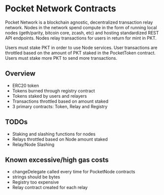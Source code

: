 # Pocket Network Contracts

Pocket Network is a blockchain agnostic, decentralized transaction relay network. Nodes in the network spend compute in the form of running local nodes (geth/parity, bitcoin core, zcash, etc) and hosting standardized REST API endpoints. Nodes relay transactions for users in return for mint in PKT.

Users must stake PKT in order to use Node services. User transactions are throttled based on the amount of PKT staked in the PocketToken contract. Users must stake more PKT to send more transactions.

## Overview

- ERC20 token
- Tokens burned through registry contract
- Tokens staked by users and relayers
- Transactions throttled based on amount staked
- 3 primary contracts: Token, Relay and Registry

## TODOs

- Staking and slashing functions for nodes
- Relays throttled based on Node amount staked
- Relay/Node Slashing

## Known excessive/high gas costs

- changeDelegate called every time for PocketNode contracts
- strings should be bytes
- Registry too expensive
- Relay contract created for each relay
